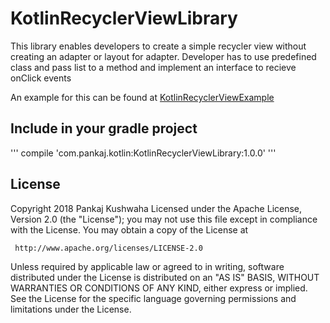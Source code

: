 # KotlinRecyclerViewLibrary
This library enables developers to create a simple recycler view without creating an adapter or layout for adapter.
Developer has to use predefined class and pass list to a method and implement an interface to recieve onClick events

An example for this can be found at [KotlinRecyclerViewExample](https://github.com/pankaj4288/KotlinRecyclerViewExample)

## Include in your gradle project
'''
	compile 'com.pankaj.kotlin:KotlinRecyclerViewLibrary:1.0.0'
'''

## License
Copyright 2018 Pankaj Kushwaha
Licensed under the Apache License, Version 2.0 (the "License");
you may not use this file except in compliance with the License.
You may obtain a copy of the License at

     http://www.apache.org/licenses/LICENSE-2.0

Unless required by applicable law or agreed to in writing, software
distributed under the License is distributed on an "AS IS" BASIS,
WITHOUT WARRANTIES OR CONDITIONS OF ANY KIND, either express or implied.
See the License for the specific language governing permissions and
limitations under the License.
